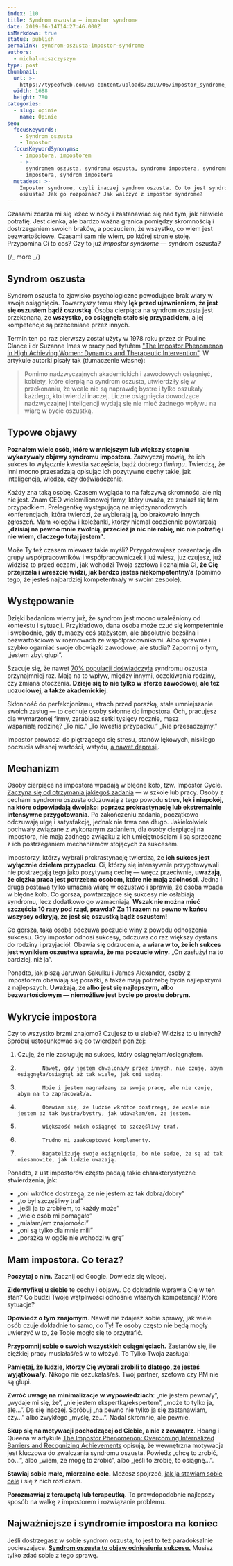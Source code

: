```yaml
---
index: 110
title: Syndrom oszusta – impostor syndrome
date: 2019-06-14T14:27:46.000Z
isMarkdown: true
status: publish
permalink: syndrom-oszusta-impostor-syndrome
authors:
  - michal-miszczyszyn
type: post
thumbnail:
  url: >-
    https://typeofweb.com/wp-content/uploads/2019/06/impostor_syndrome_syndrom_oszusta.png
  width: 1688
  height: 780
categories:
  - slug: opinie
    name: Opinie
seo:
  focusKeywords:
    - Syndrom oszusta
    - Impostor
  focusKeywordSynonyms:
    - impostora, impostorem
    - >-
      syndromem oszusta, syndromu oszusta, syndromu impostera, syndromem
      impostera, syndrom impostera
  metadesc: >-
    Impostor syndrome, czyli inaczej syndrom oszusta. Co to jest syndrom
    oszusta? Jak go rozpoznać? Jak walczyć z impostor syndrome?
---
```


Czasami zdarza mi się leżeć w nocy i zastanawiać się nad tym, jak niewiele potrafię. Jest cienka, ale bardzo ważna granica pomiędzy skromnością i dostrzeganiem swoich braków, a poczuciem, że wszystko, co wiem jest bezwartościowe. Czasami sam nie wiem, po której stronie stoję. Przypomina Ci to coś? Czy to już _impostor syndrome_ — syndrom oszusta?

{/_ more _/}

## Syndrom oszusta

Syndrom oszusta to zjawisko psychologiczne powodujące brak wiary w swoje osiągnięcia. Towarzyszy temu stały **lęk przed ujawnieniem, że jest się oszustem bądź oszustką**. Osoba cierpiąca na syndrom oszusta jest przekonana, że **wszystko, co osiągnęła stało się przypadkiem**, a jej kompetencje są przeceniane przez innych.

Termin ten po raz pierwszy został użyty w 1978 roku przez dr Pauline Clance i dr Suzanne Imes w pracy pod tytułem ["The Impostor Phenomenon in High Achieving Women: Dynamics and Therapeutic Intervention"][1]. W artykule autorki pisały tak (tłumaczenie własne):

> Pomimo nadzwyczajnych akademickich i zawodowych osiągnięć, kobiety, które cierpią na syndrom oszusta, utwierdziły się w przekonaniu, że wcale nie są naprawdę bystre i tylko oszukały każdego, kto twierdzi inaczej. Liczne osiągnięcia dowodzące nadzwyczajnej inteligencji wydają się nie mieć żadnego wpływu na wiarę w bycie oszustką.

## Typowe objawy

**Poznałem wiele osób, które w mniejszym lub większy stopniu wykazywały objawy syndromu impostora**. Zazwyczaj mówią, że ich sukces to wyłącznie kwestia szczęścia, bądź dobrego _timingu_. Twierdzą, że inni mocno przesadzają opisując ich pozytywne cechy takie, jak inteligencja, wiedza, czy doświadczenie.

Każdy zna taką osobę. Czasem wygląda to na fałszywą skromność, ale nią nie jest. Znam CEO wielomilionowej firmy, który uważa, że znalazł się tam przypadkiem. Prelegentkę występującą na międzynarodowych konferencjach, która twierdzi, że wybierają ją, bo brakowało innych zgłoszeń. Mam kolegów i koleżanki, którzy niemal codziennie powtarzają **„dzisiaj na pewno mnie zwolnią, przecież ja nic nie robię, nic nie potrafię i nie wiem, dlaczego tutaj jestem”**.

Może Ty też czasem miewasz takie myśli? Przygotowujesz prezentację dla grupy współpracowników i współpracowniczek i już wiesz, już czujesz, już widzisz to przed oczami, jak wchodzi Twoja szefowa i oznajmia Ci, **że Cię przejrzała i wreszcie widzi, jak bardzo jesteś niekompetentny/a** (pomimo tego, że jesteś najbardziej kompetentna/y w swoim zespole).

## Występowanie

Dzięki badaniom wiemy już, że syndrom jest mocno uzależniony od kontekstu i sytuacji. Przykładowo, dana osoba może czuć się kompetentnie i swobodnie, gdy tłumaczy coś stażystom, ale absolutnie bezsilna i bezwartościowa w rozmowach ze współpracownikami. Albo sprawnie i szybko ogarniać swoje obowiązki zawodowe, ale studia? Zapomnij o tym, „jestem zbyt głupi”.

Szacuje się, że nawet [70% populacji doświadczyła][4] syndromu oszusta przynajmniej raz. Mają na to wpływ, między innymi, oczekiwania rodziny, czy zmiana otoczenia. **Dzieje się to nie tylko w sferze zawodowej, ale też uczuciowej, a także akademickiej.**

Skłonność do perfekcjonizmu, strach przed porażką, stałe umniejszanie swoich zasług — to cechuje osoby skłonne do impostora. Och, pracujesz dla wymarzonej firmy, zarabiasz setki tysięcy rocznie, masz wspaniałą rodzinę? „To nic.” „To kwestia przypadku.” „Nie przesadzajmy.”

Impostor prowadzi do piętrzącego się stresu, stanów lękowych, niskiego poczucia własnej wartości, wstydu, [a nawet depresji][2].

## Mechanizm

Osoby cierpiące na impostora wpadają w błędne koło, tzw. Impostor Cycle. [Zaczyna się od otrzymania jakiegoś zadania][3] — w szkole lub pracy. Osoby z cechami syndromu oszusta odczuwają z tego powodu **stres, lęk i niepokój, na które odpowiadają dwojako: poprzez prokrastynację lub ekstremalnie intensywne przygotowania**. Po zakończeniu zadania, początkowo odczuwają ulgę i satysfakcję, jednak nie trwa ona długo. Jakiekolwiek pochwały związane z wykonanym zadaniem, dla osoby cierpiącej na impostora, nie mają żadnego związku z ich umiejętnościami i są sprzeczne z ich postrzeganiem mechanizmów stojących za sukcesem.

Impostorzy, którzy wybrali prokrastynację twierdzą, że **ich sukces jest wyłącznie dziełem przypadku**. Ci, którzy się intensywnie przygotowywali nie postrzegają tego jako pozytywną cechę — wręcz przeciwnie, **uważają, że ciężka praca jest potrzebna osobom, które nie mają zdolności**. Jedna i druga postawa tylko umacnia wiarę w oszustwo i sprawia, że osoba wpada w błędne koło. Co gorsza, powtarzające się sukcesy nie osłabiają syndromu, lecz dodatkowo go wzmacniają. **Wszak nie można mieć szczęścia 10 razy pod rząd, prawda? Za 11 razem na pewno w końcu wszyscy odkryją, że jest się oszustką bądź oszustem!**

Co gorsza, taka osoba odczuwa poczucie winy z powodu odnoszenia sukcesu. Gdy impostor odnosi sukcesy, odczuwa co raz większy dystans do rodziny i przyjaciół. Obawia się odrzucenia, a **wiara w to, że ich sukces jest wynikiem oszustwa sprawia, że ma poczucie winy.** „On zasłużył na to bardziej, niż ja”.

Ponadto, jak piszą Jaruwan Sakulku i James Alexander, osoby z impostorem obawiają się porażki, a także mają potrzebę bycia najlepszymi z najlepszych. **Uważają, że albo jest się najlepszym, albo bezwartościowym — niemożliwe jest bycie po prostu dobrym.**

## Wykrycie impostora

Czy to wszystko brzmi znajomo? Czujesz to u siebie? Widzisz to u innych? Spróbuj ustosunkować się do twierdzeń poniżej:

1.  Czuję, że nie zasługuję na sukces, który osiągnęłam/osiągnąłem.
2.             Nawet, gdy jestem chwalona/y przez innych, nie czuję, abym osiągnęła/osiągnął aż tak wiele, jak oni sądzą.
3.             Może i jestem nagradzany za swoją pracę, ale nie czuję, abym na to zapracował/a.
4.             Obawiam się, że ludzie wkrótce dostrzegą, że wcale nie jestem aż tak bystra/bystry, jak udawałam/em, że jestem.
5.             Większość moich osiągnęć to szczęśliwy traf.
6.             Trudno mi zaakceptować komplementy.
7.             Bagatelizuję swoje osiągnięcia, bo nie sądzę, że są aż tak niesamowite, jak ludzie uważają.

Ponadto, z ust impostorów często padają takie charakterystyczne stwierdzenia, jak:

- „oni wkrótce dostrzegą, że nie jestem aż tak dobra/dobry”
- „to był szczęśliwy traf”
- „jeśli ja to zrobiłem, to każdy może”
- „wiele osób mi pomagało”
- „miałam/em znajomości”
- „oni są tylko dla mnie mili”
- „porażka w ogóle nie wchodzi w grę”

## Mam impostora. Co teraz?

**Poczytaj o nim.** Zacznij od Google. Dowiedz się więcej.

**Zidentyfikuj u siebie** te cechy i objawy. Co dokładnie wprawia Cię w ten stan? Co budzi Twoje wątpliwości odnośnie własnych kompetencji? Które sytuacje?

**Opowiedz o tym znajomym**. Nawet nie zdajesz sobie sprawy, jak wiele osób czuje dokładnie to samo, co Ty! Te osoby często nie będą mogły uwierzyć w to, że Tobie mogło się to przytrafić.

**Przypomnij sobie o swoich wszystkich osiągnięciach.** Zastanów się, ile ciężkiej pracy musiałaś/eś w to włożyć. To Tylko Twoja zasługa!

**Pamiętaj, że ludzie, którzy Cię wybrali zrobili to dlatego, że jesteś wyjątkowa/y.** Nikogo nie oszukałaś/eś. Twój partner, szefowa czy PM nie są głupi.

**Zwróć uwagę na minimalizacje w wypowiedziach**: „nie jestem pewna/y”, „wydaje mi się, że”, „nie jestem ekspertką/ekspertem”, „może to tylko ja, ale…”. Da się inaczej. Spróbuj „na pewno nie tylko ja się zastanawiam, czy…” albo zwykłego „myślę, że…”. Nadal skromnie, ale pewnie.

**Skup się na motywacji pochodzącej od Ciebie, a nie z zewnątrz**. Hoang i Queena w artykule [The Impostor Phenomenon: Overcoming Internalized Barriers and Recognizing Achievements][6] opisują, że wewnętrzna motywacja jest kluczowa do zwalczania syndromu oszusta. Powiedz „chcę to zrobić, bo…”, albo „wiem, że mogę to zrobić”, albo „jeśli to zrobię, to osiągnę…”.

**Stawiaj sobie małe, mierzalne cele.** Możesz spojrzeć, [jak ja stawiam sobie cele](https://typeofweb.com/2019/01/07/podsumowanie-roku-2018-i-plany-na-2019/) i się z nich rozliczam.

**Porozmawiaj z teraupetą lub terapeutką.** To prawdopodobnie najlepszy sposób na walkę z impostorem i rozwiązanie problemu.

## Najważniejsze i syndromie impostora na koniec

Jeśli dostrzegasz w sobie syndrom oszusta, to jest to też paradoksalnie pocieszające. [**Syndrom oszusta to objaw odniesienia sukcesu.**][6] Musisz tylko zdać sobie z tego sprawę.

[1]: http://mpowir.org/wp-content/uploads/2010/02/Download-IP-in-High-Achieving-Women.pdf
[2]: https://www.psychologytoday.com/us/blog/real-women/201809/the-reality-imposter-syndrome
[3]: https://www.tci-thaijo.org/index.php/IJBS/article/view/521
[4]: https://www.theopennotebook.com/2016/11/15/feeling-like-a-fraud-the-impostor-phenomenon-in-science-writing/
[5]: https://scholarworks.uvm.edu/tvc/vol34/iss1/6/
[6]: https://paulineroseclance.com/pdf/-Langford.pdf

